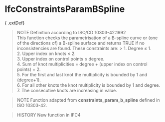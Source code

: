 IfcConstraintsParamBSpline
==========================
{ .extDef}  
> NOTE  Definition according to ISO/CD 10303-42:1992  
> This function checks the parametrisation of a B-spline curve or (one of the
> directions of) a B-spline surface and returns TRUE if no inconsistencies are
> found. These constraints are: > 1. Degree ≤ 1.  
> 2. Upper index on knots ≤ 2.  
> 3. Upper index on control points ≤ degree.  
> 4. Sum of knot multiplicities = degree + (upper index on control points) +
> 2.  
> 5. For the first and last knot the multiplicity is bounded by 1 and
> (degree+1).  
> 6. For all other knots the knot multiplicity is bounded by 1 and degree.  
> 7. The consecutive knots are increasing in value.  
  
> NOTE  Function adapted from **constraints_param_b_spline** defined in ISO
> 10303-42.  
  
> HISTORY  New function in IFC4  



